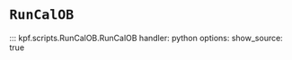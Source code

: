 # `RunCalOB`

::: kpf.scripts.RunCalOB.RunCalOB
    handler: python
    options:
      show_source: true